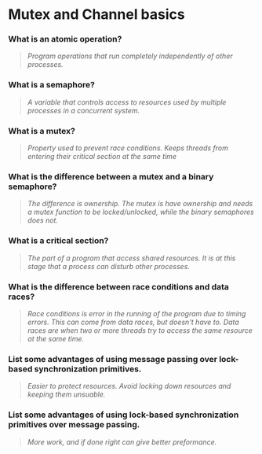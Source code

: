 # Mutex and Channel basics

### What is an atomic operation?
> *Program operations that run completely independently of other processes.*

### What is a semaphore?
> *A variable that controls access to resources used by multiple processes in a concurrent system.*

### What is a mutex?
> *Property used to prevent race conditions. Keeps threads from entering their critical section at the same time*

### What is the difference between a mutex and a binary semaphore?
> *The difference is ownership. The mutex is have ownership and needs a mutex function to be locked/unlocked, while the binary semaphores does not.*

### What is a critical section?
> *The part of a program that access shared resources. It is at this stage that a process can disturb other processes.*

### What is the difference between race conditions and data races?
 > *Race conditions is error in the running of the program due to timing errors. This can come from data races, but doesn't have to. Data races are when two or more threads try to access the same resource at the same time.*

### List some advantages of using message passing over lock-based synchronization primitives.
> *Easier to protect resources. Avoid locking down resources and keeping them unsuable.*

### List some advantages of using lock-based synchronization primitives over message passing.
> *More work, and if done right can give better preformance.*
